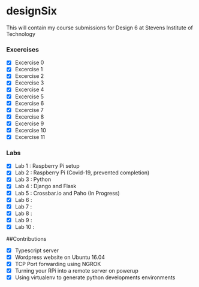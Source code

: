 # designSix
This will contain my course submissions for Design 6 at Stevens Institute of Technology

### Excercises

- [x] Excercise 0
- [x] Excercise 1
- [x] Excercise 2
- [x] Excercise 3
- [x] Excercise 4
- [x] Excercise 5
- [x] Excercise 6
- [x] Excercise 7
- [x] Excercise 8
- [x] Excercise 9
- [x] Excercise 10
- [x] Excercise 11

### Labs
- [x] Lab 1 : Raspberry Pi setup
- [x] Lab 2 : Raspberry Pi (Covid-19, prevented completion)
- [x] Lab 3 : Python
- [x] Lab 4 : Django and Flask
- [x] Lab 5 : Crossbar.io and Paho (In Progress)
- [x] Lab 6 :
- [x] Lab 7 :
- [x] Lab 8 :
- [x] Lab 9 :
- [x] Lab 10 :

##Contributions
- [x] Typescript server 
- [x] Wordpress website on Ubuntu 16.04 
- [x] TCP Port forwarding using NGROK
- [x] Turning your RPi into a remote server on powerup
- [x] Using virtualenv to generate python developments environments 
